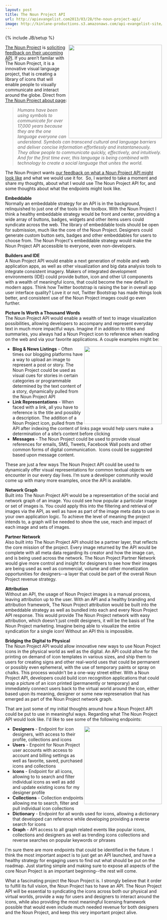 ```yaml
---
layout: post
title: The Noun Project API
url: http://apievangelist.com2013/03/28/the-noun-project-api/
image: http://kinlane-productions.s3.amazonaws.com/api-evangelist-site/blog/the-noun-project.png
---
```

{% include JB/setup %}
<p>
     <a title="The Noun Project" href="http://thenounproject.com/"><img src="https://s3.amazonaws.com/kinlane-productions/api-evangelist/noun-project/the-noun-project.png"  width="300" align="right" /></a>
</p>
<p>
     <a title="The Noun Project" href="http://thenounproject.com/">The Noun Project</a> is <a href="http://thenounproject.com/developers/">soliciting feedback on their upcoming API</a>. If you aren’t familar with The Noun Project, it is a innovative visual language project, that is creating a library of icons that will enable people to visually communicate and interact around the globe. Direct from <a href="http://thenounproject.com/about/">The Noun Project about page</a>:
</p>
<blockquote>
     <em>Humans have been using symbols to communicate for over 17,000 years because they are the one language everyone can understand. Symbols can transcend cultural and language barriers and deliver concise information effortlessly and instantaneously. They allow people to communicate quickly, effectively, and intuitively. And for the first time ever, this language is being combined with technology to create a social language that unites the world.</em>
</blockquote>
<p>
     The Noun Project wants <a href="http://thenounproject.com/developers/">our feedback on what a Noun Project API might look like</a> and what we would use it for.  So, I wanted to take a moment and share my thoughts, about what I would use The Noun Project API for, and some thoughts about what the endpoints might look like.
</p>
<p>
     <strong>Embeddable</strong><br />
     Normally an embeddable strategy for an API is in the background, relinquished to just one of the tools in the toolbox. With the Noun Project I think a healthy embeddable strategy would be front and center, providing a wide array of buttons, badges, widgets and other items users could syndicate across the web. The library of embeddable tools should be open for submission, much like the core of the Noun Project. Designers could generate custom button sets, badges and other embeddables for users to choose from. The Noun Project's embeddable strategy would make the Noun Project API accessible to everyone, even non-developers.
</p>
<p>
     <strong>Builders and IDE</strong><br />
     A Noun Project API would enable a next generation of mobile and web application apps, as well as other visualization and big data analysis tools to integrate consistent imagery. Makers of integrated development environments (IDE) could provide button, icon and other UI components with a wealth of meaningful icons, that could become the new default in modern apps. Think how Twitter bootstrap is raising the bar in overall app user interface quality? Love it or not, Twitter Bootstrap has made things look better, and consistent use of the Noun Project images could go even further.
</p>
<p>
     <strong>Picture Is Worth a Thousand Words</strong><br />
     The Noun Project API would enable a wealth of text to image visualization possibilities, allowing developers to accompany and represent everyday text in much more impactful ways. Imagine if in addition to titles and summaries, you always had a Noun Project icon to reference when reading on the web and via your favorite applications. A couple examples might be:
</p>
<p>
     <a title="The Noun Project" href="http://thenounproject.com/"><img src="https://s3.amazonaws.com/kinlane-productions/api-evangelist/noun-project/the-noun-project-idea.png"  width="250" align="right" /></a>
</p>
<ul>
     <li>
          <strong>Blog &amp; News Listings</strong> - Often times our blogging platforms have a way to upload an image to represent a post or story. The Noun Project could be used as visual cues for stories in certain categories or programmable determined by the text content of a story, dynamically pulled from the Noun Project API
     </li>
     <li>
          <strong>Link Representations</strong> - When faced with a link, all you have to reference is the title and possibly a description. The addition of a Noun Project icon, pulled from the API after indexing the content of links page would help users make a determination of a site’s content before clicking
     </li>
     <li>
          <strong>Messages</strong> - The Noun Project could be used to provide visual references for emails, SMS, Tweets, Facebook Wall posts and other common forms of digital communication.  Icons could be suggested based upon message content.
     </li>
</ul>
<p>
     These are just a few ways The Noun Project API could be used to dynamically offer visual representations for common textual objects we encounter in our every day lives. I’m sure a developer community would come up with many more examples, once the API is available.
</p>
<p>
     <strong>Network Graph</strong><br />
     Built into The Noun Project API would be a representation of the social and network graph of an image. You could see how popular a particular image or set of images is. You could apply this into the filtering and retrieval of images via the API, as well as have as part of the image meta data to use in your own application logic. To achieve the level of meaning the project intends to, a graph will be needed to show the use, reach and impact of each image and sets of images.
</p>
<p>
     <strong>Partner Network</strong><br />
     Also built into The Noun Project API should be a partner layer, that reflects the core mission of the project. Every image returned by the API would be complete with all meta data regarding its creator and how the image can, and is being used across the network. The Noun Project Partner Network would give more control and insight for designers to see how their images are being used as well as commercial, volume and other monetization opportunities for designers--a layer that could be part of the overall Noun Project revenue strategy.
</p>
<p>
     <strong>Attribution</strong><br />
     Without an API, the usage of Noun Project images is a manual process, leaving attribution up to the user. With an API and a healthy branding and attribution framework, The Noun Project attribution would be built into the embeddable strategy as well as bundled into each and every Noun Project API response. This would provide The Noun Project network with easy attribution, which doesn't just credit designers, it will be the basis of The Noun Project marketing. Imagine being able to visualize the entire syndication for a single icon! Without an API this is impossible.
</p>
<p>
     <strong>Bridging the Digital to Physical</strong><br />
     The Noun Project API would allow innovative new ways to use Noun Project icons in the physical world as well as the digital. An API could allow for the printing on demand of icon templates in various sizes, and ship them to users for creating signs and other real-world uses that could be permanent or possibly even ephemeral, with the use of temporary paints or spray on chalks. This process wouldn't be a one-way street either. With a Noun Project API, developers could build icon recognition applications that could snap a picture of an icon printed (permanently or temporary) and immediately connect users back to the virtual world around the icon, either based upon its meaning, designer or some new represenation that has emerged as part of the Noun Project network graph.
</p>
<p>
     That are just some of my initial thoughts around how a Noun Project API could be put to use in meaningful ways. Regarding what The Noun Project API would look like. I'd like to see some of the following endpoints:
</p>
<p>
     <a title="The Noun Project" href="http://thenounproject.com/"><img src="https://s3.amazonaws.com/kinlane-productions/api-evangelist/noun-project/the-noun-project-clicking-heels.jpg"  width="250" align="right" /></a>
</p>
<ul>
     <li>
          <strong>Designers</strong> - Endpoint for icon designers, with access to their profile, collections and icons 
     </li>
     <li>
          <strong>Users</strong> - Enpoint for Noun Project user accounts with access to account and billing settings as well as favorite, saved, purchased icons and collections
     </li>
     <li>
          <strong>Icons</strong> - Endpoint for all icons, allowing to to search and filter individual icons as well as add and update existing icons for my designer profile
     </li>
     <li>
          <strong>Collections</strong> - Collection endpoints allowing me to search, filter and pull individual icon collections
     </li>
     <li>
          <strong>Dictionary</strong> - Endpoint for all words used for icons, allowing a dictionary that developed can reference while developing providing a reverse search for icons
     </li>
     <li>
          <strong>Graph</strong> - API access to all graph related events like popular icons, collections and designers as well as trending icons collections and reverse searches on popular keywords or phrases
     </li>
</ul>
<p>
     I'm sure there are more endpoints that could be identified in the future. I think the most important aspect is to just get an API launched, and have a healthy strategy for engaging users to find out what should be put on the roadmap. Just starting simple and making sure to expose all aspects of the core Noun Project is an important beginning--the rest will come.
</p>
<p>
     What a fascinating project the Noun Project is. I strongly believe that it order to fulfill its full vision, the Noun Project has to have an API. The Noun Project API will be essential to syndicating the icons across both our physical and virtual worlds, provide a way for users and designers to interact around the icons, while also providing the most meaningful licensing framework possible that would even include much needed revenue for both designers and the Noun Project, and keep this very important project alive.
</p>
